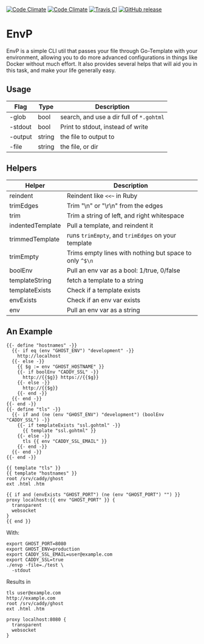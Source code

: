 [![Code Climate](https://img.shields.io/codeclimate/maintainability/envygeeks/envp.svg?style=for-the-badge)](https://codeclimate.com/github/envygeeks/envp/maintainability)
[![Code Climate](https://img.shields.io/codeclimate/c/envygeeks/envp.svg?style=for-the-badge)](https://codeclimate.com/github/envygeeks/envp/coverage)
[![Travis CI](https://img.shields.io/travis/com/envygeeks/envp/master.svg?style=for-the-badge)](https://travis-ci.com/envygeeks/envp)
[![GitHub release](https://img.shields.io/github/release/envygeeks/envp.svg?style=for-the-badge)](http://github.com/envygeeks/envp/releases/latest)

# EnvP

EnvP is a simple CLI util that passes your file through Go-Template with your environment, allowing you to do more advanced configurations in things like Docker without much effort.  It also provides several helps that will aid you in this task, and make your life generally easy.

## Usage

| Flag | Type | Description |
|------|------|-------------|
| -glob   | bool   | search, and use a dir full of `*.gohtml` |
| -stdout | bool   | Print to stdout, instead of write |
| -output | string | the file to output to |
| -file   | string | the file, or dir |

## Helpers

| Helper | Description |
| ------ | ----------- |
| reindent | Reindent like `<<~` in Ruby |
| trimEdges | Trim "\n" or "\r\n" from the edges |
| trim | Trim a string of left, and right whitespace |
| indentedTemplate | Pull a template, and reindent it |
| trimmedTemplate | runs `trimEmpty`, and `trimEdges` on your template |
| trimEmpty | Trims empty lines with nothing but space to only `^$\n` |
| boolEnv | Pull an env var as a bool: 1/true, 0/false |
| templateString | fetch a template to a string |
| templateExists | Check if a template exists |
| envExists | Check if an env var exists |
| env | Pull an env var as a string |

## An Example

```gohtml
{{- define "hostnames" -}}
  {{- if eq (env "GHOST_ENV") "development" -}}
    http://localhost
  {{- else -}}
    {{ $g := env "GHOST_HOSTNAME" }}
    {{- if boolEnv "CADDY_SSL" -}}
      http://{{$g}} https://{{$g}}
    {{- else -}}
      http://{{$g}}
    {{- end -}}
  {{- end -}}
{{- end -}}
{{- define "tls" -}}
  {{- if and (ne (env "GHOST_ENV") "development") (boolEnv "CADDY_SSL") -}}
    {{- if templateExists "ssl.gohtml" -}}
      {{ template "ssl.gohtml" }}
    {{- else -}}
      tls {{ env "CADDY_SSL_EMAIL" }}
    {{- end -}}
  {{- end -}}
{{- end -}}

{{ template "tls" }}
{{ template "hostnames" }}
root /srv/caddy/ghost
ext .html .htm

{{ if and (envExists "GHOST_PORT") (ne (env "GHOST_PORT") "") }}
proxy localhost:{{ env "GHOST_PORT" }} {
  transparent
  websocket
}
{{ end }}
```

With:

```
export GHOST_PORT=8080
export GHOST_ENV=production
export CADDY_SSL_EMAIL=user@example.com
export CADDY_SSL=true
./envp -file=./test \
  -stdout
```

Results in

```
tls user@example.com
http://example.com
root /srv/caddy/ghost
ext .html .htm

proxy localhost:8080 {
  transparent
  websocket
}
```
